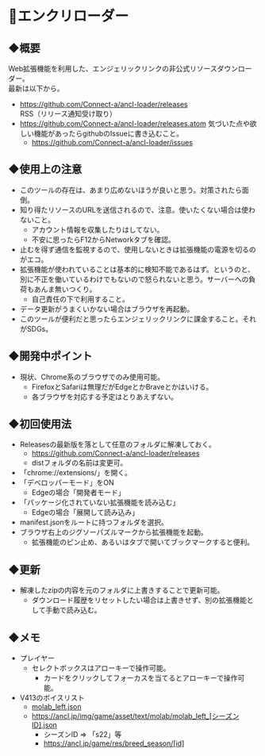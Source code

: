 # 👼エンクリローダー

## ◆概要
Web拡張機能を利用した、エンジェリックリンクの非公式リソースダウンローダー。  
最新は以下から。  
- https://github.com/Connect-a/ancl-loader/releases  
RSS（リリース通知受け取り）  
- https://github.com/Connect-a/ancl-loader/releases.atom
気づいた点や欲しい機能があったらgithubのIssueに書き込むこと。  
  - https://github.com/Connect-a/ancl-loader/issues

## ◆使用上の注意
- このツールの存在は、あまり広めないほうが良いと思う。対策されたら面倒。
- 知り得たリソースのURLを送信されるので、注意。使いたくない場合は使わないこと。
  - アカウント情報を収集したりはしてない。
  - 不安に思ったらF12からNetworkタブを確認。
- 止むを得ず通信を監視するので、使用しないときは拡張機能の電源を切るのがエコ。
- 拡張機能が使われていることは基本的に検知不能であるはず。というのと、別に不正を働いているわけでもないので怒られないと思う。サーバーへの負荷もあんま無いつくり。
  - 自己責任の下で利用すること。
- データ更新がうまくいかない場合はブラウザを再起動。
- このツールが便利だと思ったらエンジェリックリンクに課金すること。それがSDGs。

## ◆開発中ポイント
- 現状、Chrome系のブラウザでのみ使用可能。
  - FirefoxとSafariは無理だがEdgeとかBraveとかはいける。
  - 各ブラウザを対応する予定はとりあえずない。

## ◆初回使用法
- Releasesの最新版を落として任意のフォルダに解凍しておく。
  - https://github.com/Connect-a/ancl-loader/releases
  - distフォルダの名前は変更可。
- 「chrome://extensions/」を開く。
- 「デベロッパーモード」をON
  - Edgeの場合「開発者モード」
- 「パッケージ化されていない拡張機能を読み込む」
  - Edgeの場合「展開して読み込み」
- manifest.jsonをルートに持つフォルダを選択。
- ブラウザ右上のジグソーパズルマークから拡張機能を起動。
  - 拡張機能のピン止め、あるいはタブで開いてブックマークすると便利。

## ◆更新
- 解凍したzipの内容を元のフォルダに上書きすることで更新可能。
  - ダウンロード履歴をリセットしたい場合は上書きせず、別の拡張機能として手動で読み込む。

## ◆メモ
- プレイヤー
  - セレクトボックスはアローキーで操作可能。
    - カードをクリックしてフォーカスを当てるとアローキーで操作可能。
- V413のボイスリスト
  - [molab_left.json](src\repository\molab_left.json)
  - https://ancl.jp/img/game/asset/text/molab/molab_left_[シーズンID].json
    - シーズンID ⇒ 「s22」等
    - https://ancl.jp/game/res/breed_season/[id]
  